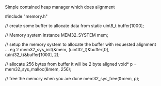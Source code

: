 Simple contained heap manager which does alignment

#include "memory.h"

// create some buffer to allocate data from
static uint8_t buffer[1000]; 

// Memory system instance
MEM32_SYSTEM mem;             

// setup the memory system to allocate the buffer with requested alignment ... eg 2
mem32_sys_init(&mem, (uint32_t)&buffer[0], (uint32_t)&buffer[1000], 2);

// allocate 256 bytes from buffer it will be 2 byte aligned
void* p = mem32_sys_malloc(&mem, 256);

// free the memory when you are done
mem32_sys_free(&mem, p);
